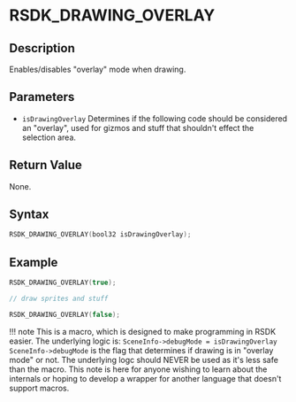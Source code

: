 # RSDK_DRAWING_OVERLAY

## Description
Enables/disables "overlay" mode when drawing.

## Parameters
- `isDrawingOverlay`
Determines if the following code should be considered an "overlay", used for gizmos and stuff that shouldn't effect the selection area.

## Return Value
None.

## Syntax
``` c
RSDK_DRAWING_OVERLAY(bool32 isDrawingOverlay);
```

## Example
``` c
RSDK_DRAWING_OVERLAY(true);

// draw sprites and stuff

RSDK_DRAWING_OVERLAY(false);
```

!!! note
    This is a macro, which is designed to make programming in RSDK easier. The underlying logic is:
	```
	SceneInfo->debugMode = isDrawingOverlay
	```
	`SceneInfo->debugMode` is the flag that determines if drawing is in "overlay mode" or not.
	The underlying logc should NEVER be used as it's less safe than the macro. This note is here for anyone wishing to learn about the internals or hoping to develop a wrapper for another language that doesn't support macros.